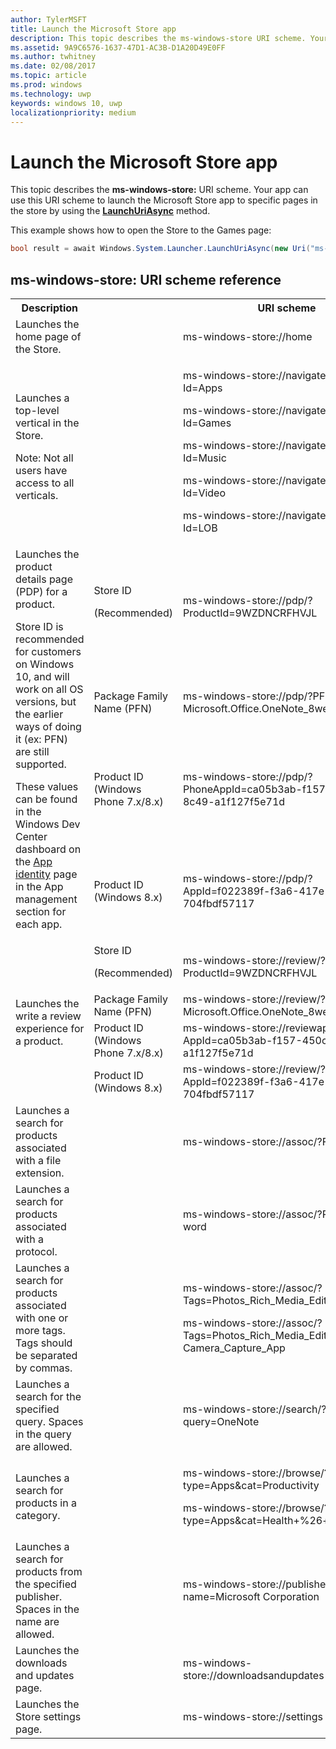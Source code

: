 ```yaml
---
author: TylerMSFT
title: Launch the Microsoft Store app
description: This topic describes the ms-windows-store URI scheme. Your app can use this URI scheme to launch the Microsoft Store app to specific pages in the Store.
ms.assetid: 9A9C6576-1637-47D1-AC3B-D1A20D49E0FF
ms.author: twhitney
ms.date: 02/08/2017
ms.topic: article
ms.prod: windows
ms.technology: uwp
keywords: windows 10, uwp
localizationpriority: medium
---
```


# Launch the Microsoft Store app



This topic describes the **ms-windows-store:** URI scheme. Your app can use this URI scheme to launch the Microsoft Store app to specific pages in the store by using the [**LaunchUriAsync**](https://msdn.microsoft.com/library/windows/apps/hh701476) method.

This example shows how to open the Store to the Games page:

```cs
bool result = await Windows.System.Launcher.LaunchUriAsync(new Uri("ms-windows-store://navigatetopage/?Id=Games"));
```

## ms-windows-store: URI scheme reference

<table>
<tr><th>Description</th><th></th><th>URI scheme</th></tr>
<tr><td>Launches the home page of the Store.</td><td /><td>ms-windows-store://home</td></tr>
<tr><td>Launches a top-level vertical in the Store.<p>Note: Not all users have access to all verticals.</p>
</td><td /><td>
<p>ms-windows-store://navigatetopage/?Id=Apps </p>
<p>ms-windows-store://navigatetopage/?Id=Games</p>
<p>ms-windows-store://navigatetopage/?Id=Music</p>
<p>ms-windows-store://navigatetopage/?Id=Video</p>
<p>ms-windows-store://navigatetopage/?Id=LOB</p>
</td>
</tr>
<tr>
<td rowspan="4">Launches the product details page (PDP) for a product. <p>Store ID is recommended for customers on Windows 10, and will work on all OS versions, but the earlier ways of doing it (ex: PFN) are still supported.</p>
<p>These values can be found in the Windows Dev Center dashboard on the <a href="https://msdn.microsoft.com/library/windows/apps/mt148561.aspx">App identity</a> page in the App management section for each app.</p>
</td>
<td>
Store ID <p>(Recommended)</p>
</td>
<td>
<p>ms-windows-store://pdp/?ProductId=9WZDNCRFHVJL</p>
</td>
</tr>
<tr>
<td>Package Family Name (PFN)</td>
<td>ms-windows-store://pdp/?PFN= Microsoft.Office.OneNote_8wekyb3d8bbwe
</td>
</tr>
<tr>
<td>Product ID (Windows Phone 7.x/8.x)</td>
<td>ms-windows-store://pdp/?PhoneAppId=ca05b3ab-f157-450c-8c49-a1f127f5e71d </td>
</tr>
<tr>
<td>Product ID (Windows 8.x)</td>
<td>ms-windows-store://pdp/?AppId=f022389f-f3a6-417e-ad23-704fbdf57117
</td>
</tr>
<tr>
<td rowspan="4">Launches the write a review experience for a product.</td>
<td>Store ID <p>(Recommended)</p></td>
<td>ms-windows-store://review/?ProductId=9WZDNCRFHVJL </td>
</tr>
<tr>
<td>Package Family Name (PFN)</td>
<td>ms-windows-store://review/?PFN= Microsoft.Office.OneNote_8wekyb3d8bbwe
</td>
</tr>
<tr>
<td>Product ID (Windows Phone 7.x/8.x)</td>
<td>ms-windows-store://reviewapp/?AppId=ca05b3ab-f157-450c-8c49-a1f127f5e71d </td>
</tr>
<tr>
<td>Product ID (Windows 8.x)</td>
<td>ms-windows-store://review/?AppId=f022389f-f3a6-417e-ad23-704fbdf57117 </td>
</tr>
<tr>
<td>Launches a search for products associated with a file extension. </td>
<td />
<td>ms-windows-store://assoc/?FileExt=pdf
</td>
</tr>
<tr>
<td>Launches a search for products associated with a protocol.</td>
<td />
<td>ms-windows-store://assoc/?Protocol=ms-word </td>
</tr>
<tr>
<td>Launches a search for products associated with one or more tags. Tags should be separated by commas.
</td>
<td />
<td>
<p>ms-windows-store://assoc/?Tags=Photos_Rich_Media_Edit </p>
<p>ms-windows-store://assoc/?Tags=Photos_Rich_Media_Edit, Camera_Capture_App</p>
</td>
</tr>
<tr>
<td>
Launches a search for the specified query. Spaces in the query are allowed.
</td>
<td />
<td>ms-windows-store://search/?query=OneNote </td>
</tr>
<tr>
<td>Launches a search for products in a category.</td>
<td />
<td>
<p>ms-windows-store://browse/?type=Apps&amp;cat=Productivity</p>
<p>ms-windows-store://browse/?type=Apps&amp;cat=Health+%26+fitness </p>
</td>
</tr>
<tr>
<td>Launches a search for products from the specified publisher. Spaces in the name are allowed.
</td>
<td />
<td>ms-windows-store://publisher/?name=Microsoft Corporation
</td>
</tr>
<tr><td>Launches the downloads and updates page.</td>
<td />
<td>ms-windows-store://downloadsandupdates </td>
</tr>
<tr>
<td>Launches the Store settings page.</td>
<td />
<td>ms-windows-store://settings </td>
</tr>
</table>

 

 
